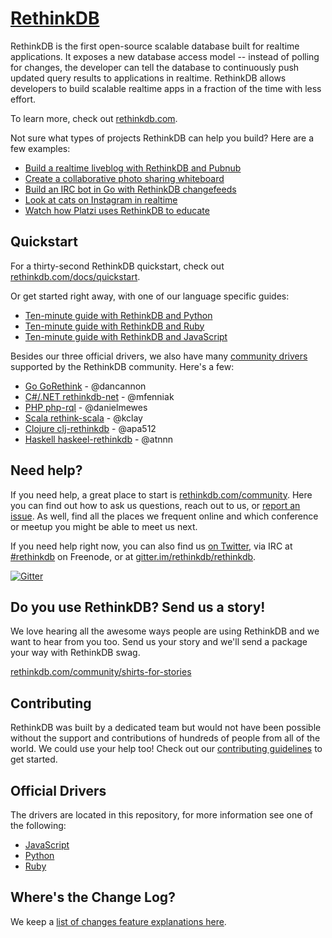 [RethinkDB](http://www.rethinkdb.com)
=================

RethinkDB is the first open-source scalable database built for realtime applications. It exposes a new database access model -- instead of polling for changes, the developer can tell the database to continuously push updated query results to applications in realtime. RethinkDB allows developers to build scalable realtime apps in a fraction of the time with less effort.

To learn more, check out [rethinkdb.com](http://rethinkdb.com).

Not sure what types of projects RethinkDB can help you build? Here are a few examples:

* [Build a realtime liveblog with RethinkDB and Pubnub](http://rethinkdb.com/blog/rethinkdb-pubnub/)
* [Create a collaborative photo sharing whiteboard](https://www.youtube.com/watch?v=pdPRp3UxL_s)
* [Build an IRC bot in Go with RethinkDB changefeeds](http://rethinkdb.com/blog/go-irc-bot/)
* [Look at cats on Instagram in realtime](http://rethinkdb.com/blog/cats-of-instagram/)
* [Watch how Platzi uses RethinkDB to educate](https://www.youtube.com/watch?v=Nb_UzRYDB40)


Quickstart
-----------

For a thirty-second RethinkDB quickstart, check out  [rethinkdb.com/docs/quickstart](http://www.rethinkdb.com/docs/quickstart).

Or get started right away, with one of our language specific guides:

* [Ten-minute guide with RethinkDB and Python](http://rethinkdb.com/docs/guide/python/)
* [Ten-minute guide with RethinkDB and Ruby](http://rethinkdb.com/docs/guide/ruby/)
* [Ten-minute guide with RethinkDB and JavaScript](http://rethinkdb.com/docs/guide/javascript/)

Besides our three official drivers, we also have many [community drivers](http://rethinkdb.com/docs/install-drivers/) supported by the RethinkDB community. Here's a few:

* [Go      GoRethink](https://github.com/dancannon/gorethink) - @dancannon
* [C#/.NET rethinkdb-net](https://github.com/mfenniak/rethinkdb-net) - @mfenniak
* [PHP     php-rql](https://github.com/danielmewes/php-rql) - @danielmewes
* [Scala   rethink-scala](https://github.com/kclay/rethink-scala) - @kclay
* [Clojure clj-rethinkdb](https://github.com/apa512/clj-rethinkdb) - @apa512
* [Haskell haskeel-rethinkdb](https://github.com/atnnn/haskell-rethinkdb) - @atnnn


Need help?
--------

If you need help, a great place to start is  [rethinkdb.com/community](www.rethinkdb.com/community). Here you can find out how to ask us questions, reach out to us, or [report an issue](https://github.com/rethinkdb/rethinkdb/issues). As well, find all the places we frequent online and which conference or meetup you might be able to meet us next.

If you need help right now, you can also find us [on Twitter](http://twitter.com/rethinkdb), via IRC at [#rethinkdb](irc://chat.freenode.net/#rethinkdb) on Freenode, or at [gitter.im/rethinkdb/rethinkdb](https://gitter.im/rethinkdb/rethinkdb).

[![Gitter](https://badges.gitter.im/Join%20Chat.svg)](https://gitter.im/rethinkdb/rethinkdb?utm_source=badge&utm_medium=badge&utm_campaign=pr-badge)

Do you use RethinkDB? Send us a story!
-----------------
 We love hearing all the awesome ways people are using RethinkDB and we want to hear from you too. Send us your story and we'll send a package your way with  RethinkDB swag.

[rethinkdb.com/community/shirts-for-stories](http://rethinkdb.com/community/shirts-for-stories)

Contributing
-----------------

RethinkDB was built by a dedicated team but would not have been possible without the support and contributions of hundreds of people from all of the world. We could use your help too! Check out our [contributing guidelines](CONTRIBUTING.md) to get started.

Official Drivers
-----------------

The drivers are located in this repository, for more information see one of the following:

- [JavaScript](drivers/javascript/)
- [Python](drivers/python/)
- [Ruby](drivers/ruby/)


Where's the Change Log?
-----------------
We keep a [list of changes feature explanations here](NOTES.md).
